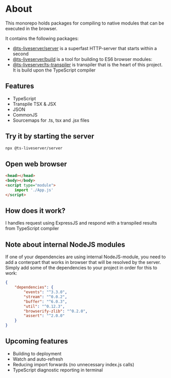 # About

This monorepo holds packages for compiling to native modules that can be executed in the browser.

It contains the following packages:

- [@ts-liveserver/server](./packages/server/README.md) is a superfast HTTP-server that starts within a second
- [@ts-liveserver/build](./packages/build/README.md) is a tool for building to ES6 browser modules:
- [@ts-liveserver/ts-transpiler](./packages/build/README.md) is transpiler that is the heart of this project. It is build upon the TypeScript compiler

## Features

- TypeScript
- Transpile TSX & JSX
- JSON
- CommonJS
- Sourcemaps for .ts, tsx and .jsx files

## Try it by starting the server

```bash
npx @ts-liveserver/server
```

## Open web browser

```html
<head></head>
<body></body>
<script type="module">
	import './App.js'
</script>
```

## How does it work?

I handles request using ExpressJS and respond with a transpiled results from TypeScript compiler

## Note about internal NodeJS modules

If one of your dependencies are using internal NodeJS-module, you need to add a conterpart that works in browser that will be resolved by the server. Simply add some of the dependencies to your project in order for this to work:

```json
{
	"dependencies": {
		"events": "^3.3.0",
		"stream": "^0.0.2",
		"buffer": "^6.0.3",
		"util": "^0.12.3",
		"browserify-zlib": "^0.2.0",
		"assert": "^2.0.0"
	}
}
```

## Upcoming features

- Building to deployment
- Watch and auto-refresh
- Reducing import forwards (no unnecessary index.js calls)
- TypeScript diagnostic reporting in terminal
